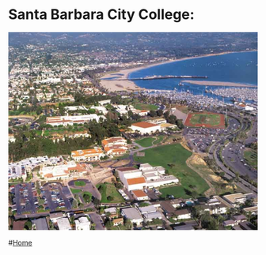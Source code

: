 # Santa Barbara City College:

![alt text][logo]

[logo]:  	sbcc.jpg "Santa Barbar City College"
#[Home](homepage.md)
